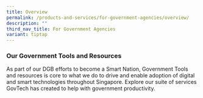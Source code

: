 ```yaml
---
title: Overview
permalink: /products-and-services/for-government-agencies/overview/
description: ""
third_nav_title: For Government Agencies
variant: tiptap
---
```

<h3><strong>Our Government Tools and Resources</strong></h3>
<p>As part of our DGB efforts to become a Smart Nation, Government Tools
and resources is core to what we do to drive and enable adoption of digital
and smart technologies throughout Singapore. Explore our suite of services
GovTech has created to help with government productivity.</p>
<h3></h3>
<p></p>